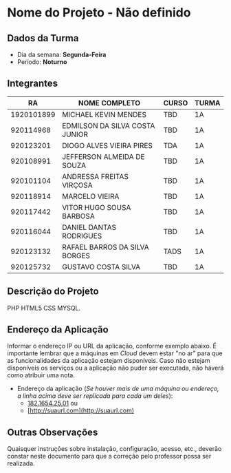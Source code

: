 # **Nome do Projeto - Não definido**

## Dados da Turma
* Dia da semana: **Segunda-Feira**
* Período: **Noturno**

## Integrantes
| RA   | NOME COMPLETO | CURSO | TURMA |
|------|---------------|-------|-------|
|1920101899 | MICHAEL KEVIN MENDES  | TBD  | 1A |
| 920114968  | EDMILSON DA SILVA COSTA JUNIOR   | TBD | 1A  |
| 920123201 | DIOGO ALVES VIEIRA PIRES   | TDA  | 1A |
| 920108991  | JEFFERSON ALMEIDA DE SOUZA  | TBD  | 1A  |
| 920101104  | ANDRESSA FREITAS VIRÇOSA  | TBD  | 1A  |
| 920118914 | MARCELO VIEIRA   | TBD  | 1A  |
| 920117442  | VITOR HUGO SOUSA BARBOSA   | TBD  | 1A  |
| 920116044  | DANIEL DANTAS RODRIGUES  | TBD  | 1A  |
| 920123132  | RAFAEL BARROS DA SILVA BORGES  | TADS  | 1A    |
| 920125732 | GUSTAVO COSTA SILVA   | TBD  | 1A    |

 
 
## Descrição do Projeto
PHP
HTML5
CSS
MYSQL.

## Endereço da Aplicação
Informar o endereço IP ou URL da aplicação, conforme exemplo abaixo. É importante lembrar que a máquinas em *Cloud* devem estar "no ar" para que as funcionalidades da aplicação estejam disponíveis. Caso não estejam disponíveis os serviços ou a aplicação não puder ser executada, não háverá como atribuir uma nota.

* Endereço da aplicação (*Se houver mais de uma máquina ou endereço, a linha acima deve ser replicada para cada um deles*):
	+ [182.1654.25.01](http://www.182.1654.25.01/) ou
	+ [http://suaurl.com](http://suaurl.com)

## Outras Observações
Quaisquer instruções sobre instalação, configuração, acesso, etc., deverão constar neste documento para que a correção pelo professor possa ser realizada.
